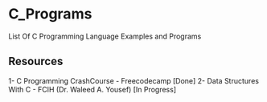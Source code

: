 # C_Programs
List Of C Programming Language Examples and Programs 

<h2>Resources</h2>
1- C Programming CrashCourse - Freecodecamp [Done]
2- Data Structures With C - FCIH (Dr. Waleed A. Yousef) [In Progress]
